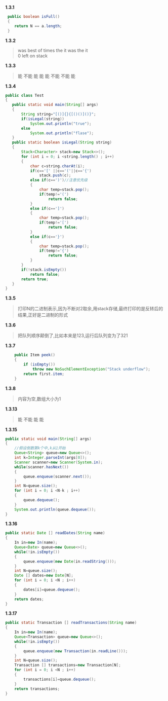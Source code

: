 
**1.3.1**
```java
 public boolean isFull()             
 {  
    return N == a.length;
 }
 ```
 
 **1.3.2**
 >was best of times the it was the it   
 >0 left on stack
 
 **1.3.3**
 >能 不能 能 能 能 不能 不能 能
 
 **1.3.4**
 ```java
 public class Test
{
	public static void main(String[] args)
	{
		String string="[()]{}{[()()]()}";
		if(isLegal(string))
			System.out.println("true");
		else
			System.out.println("flase");
	}
	public static boolean isLegal(String string)
	{
		Stack<Character> stack=new Stack<>();
		for (int i = 0; i <string.length() ; i++) 
		{
			char c=string.charAt(i);
			if(c=='[' ||c=='('||c=='{')
				stack.push(c);
			else if(c==')')//注意优先级
			{
				char temp=stack.pop();
				if(temp!='(')
					return false;
			}
			else if(c==']')
			{
				char temp=stack.pop();
				if(temp!='[')
					return false;
			}
			else if(c=='}')
			{
				char temp=stack.pop();
				if(temp!='{')  
					return false;
			}
		}
		if(!stack.isEmpty())
			return false;
		return true;
	}
}
```
 
 **1.3.5**
>打印N的二进制表示,因为不断对2取余,用stack存储,最终打印的是反转后的结果,正好是二进制的形式

**1.3.6**
>把队列顺序颠倒了,比如本来是123,运行后队列变为了321

**1.3.7**
```java
    public Item peek() 
    {
        if (isEmpty()) 
            throw new NoSuchElementException("Stack underflow");
        return first.item;
    }
```
**1.3.8**
>内容为空,数组大小为1

**1.3.13**
> 能 不能 能 能

**1.3.15**
```java
public static void main(String[] args)
{
	//假设倒数第k个中,k从1开始
	Queue<String> queue=new Queue<>();
	int k=Integer.parseInt(args[0]);
	Scanner scanner=new Scanner(System.in);
	while(scanner.hasNext())
	{
		queue.enqueue(scanner.next());
	}
	int N=queue.size();
	for (int i = 0; i <N-k ; i++) 
	{
		queue.dequeue();
	}
	System.out.println(queue.dequeue());
}
```
**1.3.16**
```java
public static Date [] readDates(String name)
{
	In in=new In(name);
	Queue<Date> queue=new Queue<>();
	while(!in.isEmpty())
	{
		queue.enqueue(new Date(in.readString()));
	}
	int N=queue.size();
	Date [] dates=new Date[N];
	for (int i = 0; i <N ; i++) 
	{
		dates[i]=queue.dequeue();
	}
	return dates;
}
```

**1.3.17**
```java
public static Transaction [] readTransactions(String name)
{
	In in=new In(name);
	Queue<Transaction> queue=new Queue<>();
	while(!in.isEmpty())
	{
		queue.enqueue(new Transaction(in.readLine()));
	}
	int N=queue.size();
	Transaction [] transactions=new Transaction[N];
	for (int i = 0; i <N ; i++) 
	{
		transactions[i]=queue.dequeue();
	}
	return transactions;
}
```




 
